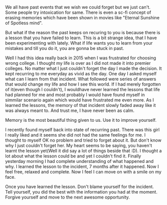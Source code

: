 We all have past events that we wish we could forget but we just can't. Some people try intoxication for same. There is even a sc-fi concept of erasing memories which have been shown in movies like "Eternal Sunshine of Spotless mind".

But what if the reason the past keeps on recuring to you is because there is a lesson that you have failed to learn. This is a bit strange idea, that I have been experimenting with lately. What if life wants you to learn from your mistakes and till you do it, you are gonna be stuck in past.

Well I had this idea really back in 2015 when I was frustrated for choosing wrong college. I thought my life is over as I did not made it into premier colleges. No matter what I just couldn't forget the day I made the decision. It kept recurring to me everyday as vivid as the day. One day I asked myself what can I learn from that incident. What followed were series of answers that would change my life and how I see this world. If I had merely forgotten of it(even though I couldn't), I wouldhave never learned the lessons that life had planned for me and most probably I would have found myself in simmilar scenario again which would have frustrated me even more. As I learned the lessons, the memory of that incident slowly faded away like it was always meant to. And trust me, I have never been as calm.

Memory is the most beautiful thing given to us. Use it to improve yourself. 

I recently found myself back into state of recurring past. There was this girl I really liked and it seems she did not had the same feelings for me. I thought to myself OK no problem and tried to forget about it. But don't know why I just couldn't forget her. My heart seems to be saying, you haven't learnt the lesson yet(Well it did say a lot of things beside that :D). I thought a lot about what the lesson could be and yet I couldn't find it. Finally yesterday morning I had complete understanding of what happened and why. I learned the lesson to the incident, 7 months after it happened. Now I feel free, relaxed and complete. Now I feel I can move on with a smile on my face. 

Once you have learned the lesson. Don't blame yourself for the incident. Tell yourself, you did the best with the information you had at the moment. Forgive yourself and move to the next awesome opportunity. 





